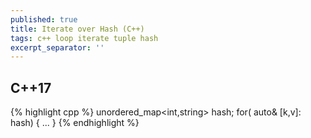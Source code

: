 ```yaml
---
published: true
title: Iterate over Hash (C++)
tags: c++ loop iterate tuple hash
excerpt_separator: ''
---
```

## C++17

{% highlight cpp %}
unordered_map<int,string> hash;
for( auto& [k,v]: hash) {
...
}
{% endhighlight %}
